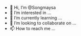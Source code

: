 - 👋 Hi, I’m @Songmaysa
- 👀 I’m interested in ...
- 🌱 I’m currently learning ...
- 💞️ I’m looking to collaborate on ...
- 📫 How to reach me ...

<!---
Songmaysa/Songmaysa is a ✨ special ✨ repository because its `README.md` (this file) appears on your GitHub profile.
You can click the Preview link to take a look at your changes.
--->
